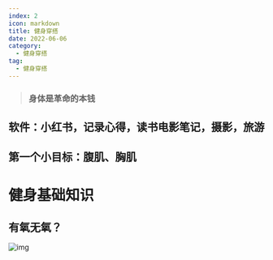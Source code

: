 ```yaml
---
index: 2
icon: markdown
title: 健身穿搭
date: 2022-06-06
category:
  - 健身穿搭
tag:
  - 健身穿搭
---
```

> ### 身体是革命的本钱

<!-- more -->

## 软件：小红书，记录心得，读书电影笔记，摄影，旅游

## 第一个小目标：腹肌、胸肌

# 健身基础知识

## 有氧无氧？

![img](http://qnimg.gisfsde.com/img/v2-48ab7f93d5979b17dd6bdf5c76c65a89_b.jpg)

